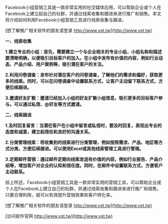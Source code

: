 Facebook小组营销工具是一款非常实用的社交媒体应用，可以帮助企业或个人在Facebook上建立起自己的社群，并通过线索收集和跟进来进行推广和销售。本文将介绍如何利用Facebook小组营销工具进行线索收集与跟进。

[想了解推广相关软件的朋友请登录 http://www.vst.tw](http://www.vst.tw)

**一、线索收集**

**1.建立专业的小组：首先，需要建立一个与企业相关的专业小组，小组名称和描述要清晰明确，以便吸引目标客户的加入。在小组中发布有价值的内容，例如行业动态、产品介绍、用户案例等，吸引潜在客户的关注。**

**2.利用问卷调查：发布针对潜在客户的问卷调查，了解他们的需求和偏好，获取更多的线索。同时，可以在问卷调查中设置联系方式，让客户主动留下联系方式，方便后续跟进。**

**3.邀请好友扩散：邀请已经加入小组的好友扩散小组信息，吸引更多的目标客户参与。可以通过私信、@好友等方式邀请。**

**二、线索跟进**

**1.及时回复留言：当潜在客户在小组中留言或私信时，要及时回复，表现出专业的态度和诚意，建立起信任和良好的沟通关系。**

**2.分类管理线索：将收集到的线索进行分类管理，例如按照需求、产品、地区等方式分类，方便后续跟进。可以使用Excel或其他线索管理工具进行管理。**

**3.定期邮件营销：通过邮件定期向线索发送有价值的内容，例如行业报告、产品介绍等，增加客户对企业的认知和信任度。同时，在邮件中设置联系方式，方便客户主动联系。**

综上所述，Facebook小组营销工具是一款非常实用的营销工具，可以帮助企业或个人在Facebook上建立自己的社群，并通过线索收集和跟进来进行推广和销售。只要合理利用，就可以有效提升营销效果和客户转化率。

[想了解推广相关软件的朋友请登录 http://www.vst.tw](http://www.vst.tw)


[访问软件官网 http://www.vst.tw](http://www.vst.tw)
